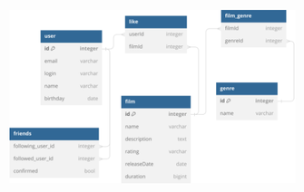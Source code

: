 ![Screenshot of a comment on a GitHub issue showing an image, added in the Markdown, of an Octocat smiling and raising a tentacle.](https://github.com/Kumyshev/test_catalog/blob/master/Untitled.svg)
